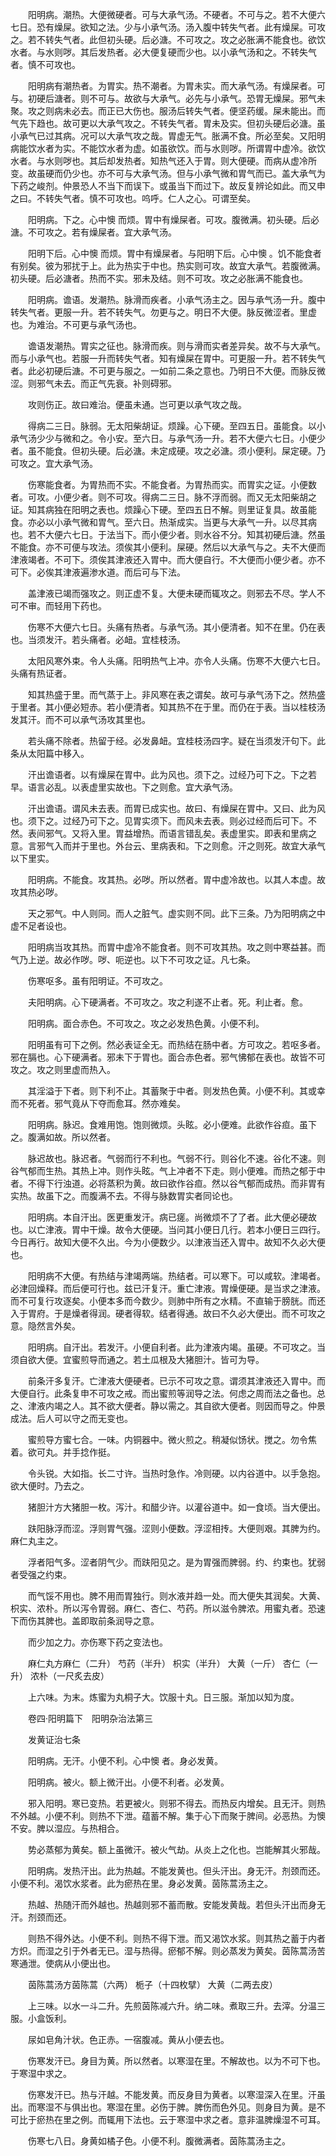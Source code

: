 <!-- { "loadSidebar": true } -->
　　阳明病。潮热。大便微硬者。可与大承气汤。不硬者。不可与之。若不大便六七日。恐有燥屎。欲知之法。少与小承气汤。汤入腹中转失气者。此有燥屎。可攻之。若不转失气者。此但初头硬。后必溏。不可攻之。攻之必胀满不能食也。欲饮水者。与水则哕。其后发热者。必大便复硬而少也。以小承气汤和之。不转失气者。慎不可攻也。

　　阳明病有潮热者。为胃实。热不潮者。为胃未实。而大承气汤。有燥屎者。可与。初硬后溏者。则不可与。故欲与大承气。必先与小承气。恐胃无燥屎。邪气未聚。攻之则病未必去。而正已大伤也。服汤后转失气者。便坚药缓。屎未能出。而气先下趋也。故可更以大承气攻之。不转失气者。胃未及实。但初头硬后必溏。虽小承气已过其病。况可以大承气攻之哉。胃虚无气。胀满不食。所必至矣。又阳明病能饮水者为实。不能饮水者为虚。如虽欲饮。而与水则哕。所谓胃中虚冷。欲饮水者。与水则哕也。其后却发热者。知热气还入于胃。则大便硬。而病从虚冷所变。故虽硬而仍少也。亦不可与大承气汤。但与小承气微和胃气而已。盖大承气为下药之峻剂。仲景恐人不当下而误下。或虽当下而过下。故反复辨论如此。而又申之曰。不转失气者。慎不可攻也。呜呼。仁人之心。可谓至矣。

　　阳明病。下之。心中懊 而烦。胃中有燥屎者。可攻。腹微满。初头硬。后必溏。不可攻之。若有燥屎者。宜大承气汤。

　　阳明下后。心中懊 而烦。胃中有燥屎者。与阳明下后。心中懊 。饥不能食者有别矣。彼为邪扰于上。此为热实于中也。热实则可攻。故宜大承气。若腹微满。初头硬。后必溏者。热而不实。邪未及结。则不可攻。攻之必胀满不能食也。

　　阳明病。谵语。发潮热。脉滑而疾者。小承气汤主之。因与承气汤一升。腹中转失气者。更服一升。若不转失气。勿更与之。明日不大便。脉反微涩者。里虚也。为难治。不可更与承气汤也。

　　谵语发潮热。胃实之征也。脉滑而疾。则与滑而实者差异矣。故不与大承气。而与小承气也。若服一升而转失气者。知有燥屎在胃中。可更服一升。若不转失气者。此必初硬后溏。不可更与服之。一如前二条之意也。乃明日不大便。而脉反微涩。则邪气未去。而正气先衰。补则碍邪。

　　攻则伤正。故曰难治。便虽未通。岂可更以承气攻之哉。

　　得病二三日。脉弱。无太阳柴胡证。烦躁。心下硬。至四五日。虽能食。以小承气汤少少与微和之。令小安。至六日。与承气汤一升。若不大便六七日。小便少者。虽不能食。但初头硬。后必溏。未定成硬。攻之必溏。须小便利。屎定硬。乃可攻之。宜大承气汤。

　　伤寒能食者。为胃热而不实。不能食者。为胃热而实。而胃实之证。小便数者。可攻。小便少者。则不可攻。得病二三日。脉不浮而弱。而又无太阳柴胡之证。知其病独在阳明之表也。烦躁心下硬。至四五日不解。则里证复具。故虽能食。亦必以小承气微和胃气。至六日。热渐成实。当更与大承气一升。以尽其病也。若不大便六七日。于法当下。而小便少者。则水谷不分。知其初硬后溏。然虽不能食。亦不可便与攻法。须俟其小便利。屎硬。然后以大承气与之。夫不大便而津液竭者。不可下。须俟其津液还入胃中。而大便自行。不大便而小便少者。亦不可下。必俟其津液遍渗水道。而后可与下法。

　　盖津液已竭而强攻之。则正虚不复。大便未硬而辄攻之。则邪去不尽。学人不可不审。而轻用下药也。

　　伤寒不大便六七日。头痛有热者。与承气汤。其小便清者。知不在里。仍在表也。当须发汗。若头痛者。必衄。宜桂枝汤。

　　太阳风寒外束。令人头痛。阳明热气上冲。亦令人头痛。伤寒不大便六七日。头痛有热证者。

　　知其热盛于里。而气蒸于上。非风寒在表之谓矣。故可与承气汤下之。然热盛于里者。其小便必短赤。若小便清者。知其热不在于里。而仍在于表。当以桂枝汤发其汗。而不可以承气汤攻其里也。

　　若头痛不除者。热留于经。必发鼻衄。宜桂枝汤四字。疑在当须发汗句下。此条从太阳篇中移入。

　　汗出谵语者。以有燥屎在胃中。此为风也。须下之。过经乃可下之。下之若早。语言必乱。以表虚里实故也。下之则愈。宜大承气汤。

　　汗出谵语。谓风未去表。而胃已成实也。故曰、有燥屎在胃中。又曰、此为风也。须下之。过经乃可下之。见胃实须下。而风未去表。则必过经而后可下。不然。表间邪气。又将入里。胃益增热。而语言错乱矣。表虚里实。即表和里病之意。言邪气入而并于里也。外台云、里病表和。下之则愈。汗之则死。故宜大承气以下里实。

　　阳明病。不能食。攻其热。必哕。所以然者。胃中虚冷故也。以其人本虚。故攻其热必哕。

　　天之邪气。中人则同。而人之脏气。虚实则不同。此下三条。乃为阳明病之中虚不足者设也。

　　阳明病当攻其热。而胃中虚冷不能食者。则不可攻其热。攻之则中寒益甚。而气乃上逆。故必作哕。哕、呃逆也。以下不可攻之证。凡七条。

　　伤寒呕多。虽有阳明证。不可攻之。

　　夫阳明病。心下硬满者。不可攻之。攻之利遂不止者。死。利止者。愈。

　　阳明病。面合赤色。不可攻之。攻之必发热色黄。小便不利。

　　阳明虽有可下之例。然必表证全无。而热结在肠中者。方可攻之。若呕多者。邪在膈也。心下硬满者。邪未下于胃也。面合赤色者。邪气怫郁在表也。故皆不可攻之。攻之则里虚而热入。

　　其淫溢于下者。则下利不止。其蓄聚于中者。则发热色黄。小便不利。其或幸而不死者。邪气竟从下夺而愈耳。然亦难矣。

　　阳明病。脉迟。食难用饱。饱则微烦。头眩。必小便难。此欲作谷疸。虽下之。腹满如故。所以然者。

　　脉迟故也。脉迟者。气弱而行不利也。气弱不行。则谷化不速。谷化不速。则谷气郁而生热。其热上冲。则作头眩。气上冲者不下走。则小便难。而热之郁于中者。不得下行浊道。必将蒸积为黄。故曰欲作谷疸。然以谷气郁而成热。而非胃有实热。故虽下之。而腹满不去。不得与脉数胃实者同论也。

　　阳明病。本自汗出。医更重发汗。病已瘥。尚微烦不了了者。此大便必硬故也。以亡津液。胃中干燥。故令大便硬。当问其小便日几行。若本小便日三四行。今日再行。故知大便不久出。今为小便数少。以津液当还入胃中。故知不久必大便也。

　　阳明病不大便。有热结与津竭两端。热结者。可以寒下。可以咸软。津竭者。必津回燥释。而后便可行也。兹已汗复汗。重亡津液。胃燥便硬。是当求之津液。而不可复行攻逐矣。小便本多而今数少。则肺中所有之水精。不直输于膀胱。而还入于胃府。于是燥者得润。硬者得软。结者得通。故曰不久必大便出。而不可攻之意。隐然言外矣。

　　阳明病。自汗出。若发汗。小便自利者。此为津液内竭。虽硬。不可攻之。当须自欲大便。宜蜜煎导而通之。若土瓜根及大猪胆汁。皆可为导。

　　前条汗多复汗。亡津液大便硬者。已示不可攻之意。谓须其津液还入胃中。而大便自行。此条复申不可攻之戒。而出蜜煎等润导之法。何虑之周而法之备也。总之、津液内竭之人。其不欲大便者。静以需之。其自欲大便者。则因而导之。仲景成法。后人可以守之而无变也。

　　蜜煎导方蜜七合。一味。内铜器中。微火煎之。稍凝似饧状。搅之。勿令焦着。欲可丸。并手捻作挺。

　　令头锐。大如指。长二寸许。当热时急作。冷则硬。以内谷道中。以手急抱。欲大便时。乃去之。

　　猪胆汁方大猪胆一枚。泻汁。和醋少许。以灌谷道中。如一食顷。当大便出。

　　趺阳脉浮而涩。浮则胃气强。涩则小便数。浮涩相抟。大便则艰。其脾为约。麻仁丸主之。

　　浮者阳气多。涩者阴气少。而趺阳见之。是为胃强而脾弱。约、约束也。犹弱者受强之约束。

　　而气馁不用也。脾不用而胃独行。则水液并趋一处。而大便失其润矣。大黄、枳实、浓朴。所以泻令胃弱。麻仁、杏仁、芍药。所以滋令脾浓。用蜜丸者。恐速下而伤其脾也。盖即取前条润导之意。

　　而少加之力。亦伤寒下药之变法也。

　　麻仁丸方麻仁（二升） 芍药（半升） 枳实（半升） 大黄（一斤） 杏仁（一升） 浓朴（一尺炙去皮）

　　上六味。为末。炼蜜为丸桐子大。饮服十丸。日三服。渐加以知为度。

　　卷四·阳明篇下　阳明杂治法第三

　　发黄证治七条

　　阳明病。无汗。小便不利。心中懊 者。身必发黄。

　　阳明病。被火。额上微汗出。小便不利者。必发黄。

　　邪入阳明。寒已变热。若更被火。则邪不得去。而热反内增矣。且无汗。则热不外越。小便不利。则热不下泄。蕴蓄不解。集于心下而聚于脾间。必恶热。为懊 不安。脾以湿应。与热相合。

　　势必蒸郁为黄矣。额上虽微汗。被火气劫。从炎上之化也。岂能解其火邪哉。

　　阳明病。发热汗出。此为热越。不能发黄也。但头汗出。身无汗。剂颈而还。小便不利。渴饮水浆者。此为瘀热在里。身必发黄。茵陈蒿汤主之。

　　热越、热随汗而外越也。热越则邪不蓄而散。安能发黄哉。若但头汗出而身无汗。剂颈而还。

　　则热不得外达。小便不利。则热不得下泄。而又渴饮水浆。则其热之蓄于内者方炽。而湿之引于外者无已。湿与热得。瘀郁不解。则必蒸发为黄矣。茵陈蒿汤苦寒通泄。使病从小便出也。

　　茵陈蒿汤方茵陈蒿（六两） 栀子（十四枚擘） 大黄（二两去皮）

　　上三味。以水一斗二升。先煎茵陈减六升。纳二味。煮取三升。去滓。分温三服。小盒饭利。

　　尿如皂角汁状。色正赤。一宿腹减。黄从小便去也。

　　伤寒发汗已。身目为黄。所以然者。以寒湿在里。不解故也。以为不可下也。于寒湿中求之。

　　伤寒发汗已。热与汗越。不能发黄。而反身目为黄者。以寒湿深入在里。汗虽出。而寒湿不与俱出也。寒湿在里。必伤于脾。脾伤而色外见。则身目为黄。是不可比于瘀热在里之例。而辄用下法也。云于寒湿中求之者。意非温脾燥湿不可耳。

　　伤寒七八日。身黄如橘子色。小便不利。腹微满者。茵陈蒿汤主之。

